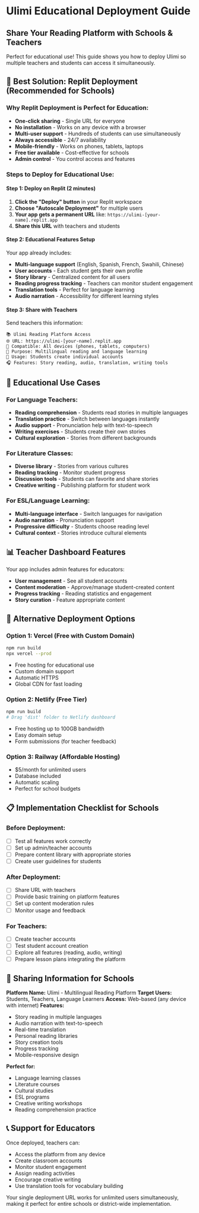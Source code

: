 # Ulimi Educational Deployment Guide
## Share Your Reading Platform with Schools & Teachers

Perfect for educational use! This guide shows you how to deploy Ulimi so multiple teachers and students can access it simultaneously.

## 🎯 **Best Solution: Replit Deployment** (Recommended for Schools)

### Why Replit Deployment is Perfect for Education:
- **One-click sharing** - Single URL for everyone
- **No installation** - Works on any device with a browser
- **Multi-user support** - Hundreds of students can use simultaneously
- **Always accessible** - 24/7 availability
- **Mobile-friendly** - Works on phones, tablets, laptops
- **Free tier available** - Cost-effective for schools
- **Admin control** - You control access and features

### Steps to Deploy for Educational Use:

#### Step 1: Deploy on Replit (2 minutes)
1. **Click the "Deploy" button** in your Replit workspace
2. **Choose "Autoscale Deployment"** for multiple users
3. **Your app gets a permanent URL** like: `https://ulimi-[your-name].replit.app`
4. **Share this URL** with teachers and students

#### Step 2: Educational Features Setup
Your app already includes:
- **Multi-language support** (English, Spanish, French, Swahili, Chinese)
- **User accounts** - Each student gets their own profile
- **Story library** - Centralized content for all users
- **Reading progress tracking** - Teachers can monitor student engagement
- **Translation tools** - Perfect for language learning
- **Audio narration** - Accessibility for different learning styles

#### Step 3: Share with Teachers
Send teachers this information:
```
📚 Ulimi Reading Platform Access
🌐 URL: https://ulimi-[your-name].replit.app
📱 Compatible: All devices (phones, tablets, computers)
🎯 Purpose: Multilingual reading and language learning
👥 Usage: Students create individual accounts
🎧 Features: Story reading, audio, translation, writing tools
```

## 🏫 **Educational Use Cases**

### For Language Teachers:
- **Reading comprehension** - Students read stories in multiple languages
- **Translation practice** - Switch between languages instantly
- **Audio support** - Pronunciation help with text-to-speech
- **Writing exercises** - Students create their own stories
- **Cultural exploration** - Stories from different backgrounds

### For Literature Classes:
- **Diverse library** - Stories from various cultures
- **Reading tracking** - Monitor student progress
- **Discussion tools** - Students can favorite and share stories
- **Creative writing** - Publishing platform for student work

### For ESL/Language Learning:
- **Multi-language interface** - Switch languages for navigation
- **Audio narration** - Pronunciation support
- **Progressive difficulty** - Students choose reading level
- **Cultural context** - Stories introduce cultural elements

## 📊 **Teacher Dashboard Features**

Your app includes admin features for educators:
- **User management** - See all student accounts
- **Content moderation** - Approve/manage student-created content
- **Progress tracking** - Reading statistics and engagement
- **Story curation** - Feature appropriate content

## 🚀 **Alternative Deployment Options**

### Option 1: Vercel (Free with Custom Domain)
```bash
npm run build
npx vercel --prod
```
- Free hosting for educational use
- Custom domain support
- Automatic HTTPS
- Global CDN for fast loading

### Option 2: Netlify (Free Tier)
```bash
npm run build
# Drag 'dist' folder to Netlify dashboard
```
- Free hosting up to 100GB bandwidth
- Easy domain setup
- Form submissions (for teacher feedback)

### Option 3: Railway (Affordable Hosting)
- $5/month for unlimited users
- Database included
- Automatic scaling
- Perfect for school budgets

## 📋 **Implementation Checklist for Schools**

### Before Deployment:
- [ ] Test all features work correctly
- [ ] Set up admin/teacher accounts
- [ ] Prepare content library with appropriate stories
- [ ] Create user guidelines for students

### After Deployment:
- [ ] Share URL with teachers
- [ ] Provide basic training on platform features
- [ ] Set up content moderation rules
- [ ] Monitor usage and feedback

### For Teachers:
- [ ] Create teacher accounts
- [ ] Test student account creation
- [ ] Explore all features (reading, audio, writing)
- [ ] Prepare lesson plans integrating the platform

## 🔗 **Sharing Information for Schools**

**Platform Name:** Ulimi - Multilingual Reading Platform
**Target Users:** Students, Teachers, Language Learners
**Access:** Web-based (any device with internet)
**Features:**
- Story reading in multiple languages
- Audio narration with text-to-speech
- Real-time translation
- Personal reading libraries
- Story creation tools
- Progress tracking
- Mobile-responsive design

**Perfect for:**
- Language learning classes
- Literature courses
- Cultural studies
- ESL programs
- Creative writing workshops
- Reading comprehension practice

## 📞 **Support for Educators**

Once deployed, teachers can:
- Access the platform from any device
- Create classroom accounts
- Monitor student engagement
- Assign reading activities
- Encourage creative writing
- Use translation tools for vocabulary building

Your single deployment URL works for unlimited users simultaneously, making it perfect for entire schools or district-wide implementation.
